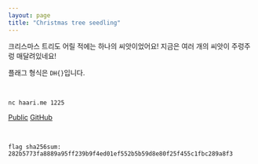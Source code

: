 ```yaml
---
layout: page
title: "Christmas tree seedling"
---
```


크리스마스 트리도 어릴 적에는 하나의 씨앗이었어요! 지금은 여러 개의 씨앗이 주렁주렁 매달려있네요!

플래그 형식은 `DH{}`입니다.

<br>

`nc haari.me 1225`

[Public](../public/christmas.zip)
[GitHub](https://github.com/soon-haari/my-ctf-challenges/tree/main/2023-xmas-ctf/Christmas%20tree%20seedling)

<br>

`flag sha256sum: 282b5773fa8889a95ff239b9f4ed01ef552b5b59d8e80f25f455c1fbc289a8f3`